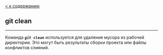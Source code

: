[< к содержанию](./readme.md)

## git clean
---
Команда ***`git clean`*** используется для удаления мусора из рабочей директории. Это могут быть результаты сборки проекта или файлы конфликтов слияний.